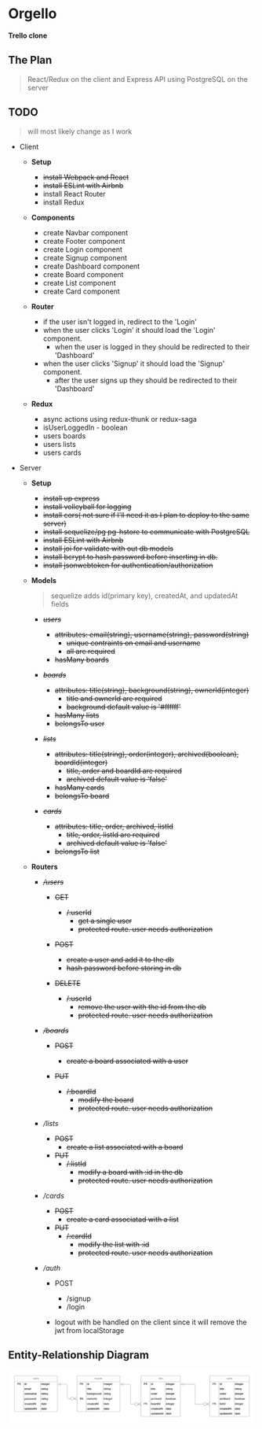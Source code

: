 # Orgello

**Trello clone**

## The Plan

> React/Redux on the client and Express API using PostgreSQL on the server

## TODO

> will most likely change as I work

- Client

  - **Setup**

    - ~~install Webpack and React~~
    - ~~install ESLint with Airbnb~~
    - install React Router
    - install Redux

  - **Components**

    - create Navbar component
    - create Footer component
    - create Login component
    - create Signup component
    - create Dashboard component
    - create Board component
    - create List component
    - create Card component

  - **Router**

    - if the user isn't logged in, redirect to the 'Login'
    - when the user clicks 'Login' it should load the 'Login' component.
      - when the user is logged in they should be redirected to their 'Dashboard'
    - when the user clicks 'Signup' it should load the 'Signup' component.
      - after the user signs up they should be redirected to their 'Dashboard'

  - **Redux**
    - async actions using redux-thunk or redux-saga
    - isUserLoggedIn - boolean
    - users boards
    - users lists
    - users cards

- Server

  - **Setup**

    - ~~install up express~~
    - ~~install volleyball for logging~~
    - ~~install cors( not sure if I'll need it as I plan to deploy to the same server)~~
    - ~~install sequelize/pg pg-hstore to communicate with PostgreSQL~~
    - ~~install ESLint with Airbnb~~
    - ~~install joi for validate with out db models~~
    - ~~install bcrypt to hash password before inserting in db.~~
    - ~~install jsonwebtoken for authentication/authorization~~

  - **Models**

    > sequelize adds id(primary key), createdAt, and updatedAt fields

    - ~~_users_~~

      - ~~attributes: email(string), username(string), password(string)~~
        - ~~unique contraints on email and username~~
        - ~~all are required~~
      - ~~hasMany boards~~

    - ~~_boards_~~

      - ~~attributes: title(string), background(string), ownerId(integer)~~
        - ~~title and ownerId are required~~
        - ~~background default value is '#ffffff'~~
      - ~~hasMany lists~~
      - ~~belongsTo user~~

    - ~~_lists_~~

      - ~~attributes: title(string), order(integer), archived(boolean), boardId(integer)~~
        - ~~title, order and boardId are required~~
        - ~~archived default value is 'false'~~
      - ~~hasMany cards~~
      - ~~belongsTo board~~

    - ~~_cards_~~
      - ~~attributes: title, order, archived, listId~~
        - ~~title, order, listId are required~~
        - ~~archived default value is 'false'~~
      - ~~belongsTo list~~

  - **Routers**

    - ~~_/users_~~

      - ~~GET~~

        - ~~/:userId~~
          - ~~get a single user~~
          - ~~protected route. user needs authorization~~

      - ~~POST~~

        - ~~create a user and add it to the db~~
        - ~~hash password before storing in db~~

      - ~~DELETE~~
        - ~~/:userId~~
          - ~~remove the user with the id from the db~~
          - ~~protected route. user needs authorization~~

    - ~~_/boards_~~


      - ~~POST~~

        - ~~create a board associated with a user~~

      - ~~PUT~~
        - ~~/:boardId~~
          - ~~modify the board~~
          - ~~protected route. user needs authorization~~

    - _/lists_

      - ~~POST~~
        - ~~create a list associated with a board~~
      - ~~PUT~~
        - ~~/:listId~~
          - ~~modify a board with :id in the db~~
          - ~~protected route. user needs authorization~~

    - _/cards_

      - ~~POST~~
        - ~~create a card associatad with a list~~
      - ~~PUT~~
        - ~~/:cardId~~
          - ~~modify the list with :id~~
          - ~~protected route. user needs authorization~~

    - _/auth_
      - POST
        - /signup
        - /login

      - logout with be handled on the client since it will remove the jwt from localStorage

## Entity-Relationship Diagram

![erd](./orgello-erd.png)
